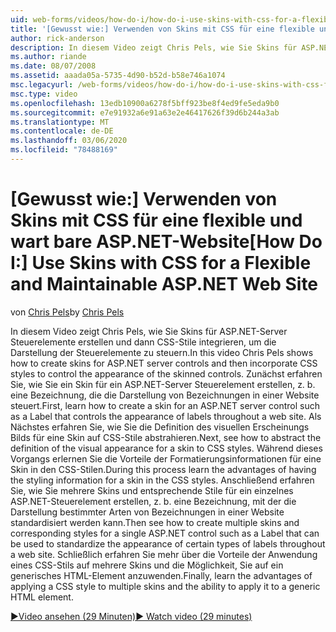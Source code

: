 ```yaml
---
uid: web-forms/videos/how-do-i/how-do-i-use-skins-with-css-for-a-flexible-and-maintainable-aspnet-web-site
title: '[Gewusst wie:] Verwenden von Skins mit CSS für eine flexible und wart bare ASP.NET-Website | Microsoft-Dokumentation'
author: rick-anderson
description: In diesem Video zeigt Chris Pels, wie Sie Skins für ASP.NET-Server Steuerelemente erstellen und dann CSS-Stile integrieren, um die Darstellung der gehäuten Contr zu steuern...
ms.author: riande
ms.date: 08/07/2008
ms.assetid: aaada05a-5735-4d90-b52d-b58e746a1074
msc.legacyurl: /web-forms/videos/how-do-i/how-do-i-use-skins-with-css-for-a-flexible-and-maintainable-aspnet-web-site
msc.type: video
ms.openlocfilehash: 13edb10900a6278f5bff923be8f4ed9fe5eda9b0
ms.sourcegitcommit: e7e91932a6e91a63e2e46417626f39d6b244a3ab
ms.translationtype: MT
ms.contentlocale: de-DE
ms.lasthandoff: 03/06/2020
ms.locfileid: "78488169"
---
```

# <a name="how-do-i-use-skins-with-css-for-a-flexible-and-maintainable-aspnet-web-site"></a><span data-ttu-id="aaa25-103">[Gewusst wie:] Verwenden von Skins mit CSS für eine flexible und wart bare ASP.NET-Website</span><span class="sxs-lookup"><span data-stu-id="aaa25-103">[How Do I:] Use Skins with CSS for a Flexible and Maintainable ASP.NET Web Site</span></span>

<span data-ttu-id="aaa25-104">von [Chris Pels](https://twitter.com/chrispels)</span><span class="sxs-lookup"><span data-stu-id="aaa25-104">by [Chris Pels](https://twitter.com/chrispels)</span></span>

<span data-ttu-id="aaa25-105">In diesem Video zeigt Chris Pels, wie Sie Skins für ASP.NET-Server Steuerelemente erstellen und dann CSS-Stile integrieren, um die Darstellung der Steuerelemente zu steuern.</span><span class="sxs-lookup"><span data-stu-id="aaa25-105">In this video Chris Pels shows how to create skins for ASP.NET server controls and then incorporate CSS styles to control the appearance of the skinned controls.</span></span> <span data-ttu-id="aaa25-106">Zunächst erfahren Sie, wie Sie ein Skin für ein ASP.NET-Server Steuerelement erstellen, z. b. eine Bezeichnung, die die Darstellung von Bezeichnungen in einer Website steuert.</span><span class="sxs-lookup"><span data-stu-id="aaa25-106">First, learn how to create a skin for an ASP.NET server control such as a Label that controls the appearance of labels throughout a web site.</span></span> <span data-ttu-id="aaa25-107">Als Nächstes erfahren Sie, wie Sie die Definition des visuellen Erscheinungs Bilds für eine Skin auf CSS-Stile abstrahieren.</span><span class="sxs-lookup"><span data-stu-id="aaa25-107">Next, see how to abstract the definition of the visual appearance for a skin to CSS styles.</span></span> <span data-ttu-id="aaa25-108">Während dieses Vorgangs erlernen Sie die Vorteile der Formatierungsinformationen für eine Skin in den CSS-Stilen.</span><span class="sxs-lookup"><span data-stu-id="aaa25-108">During this process learn the advantages of having the styling information for a skin in the CSS styles.</span></span> <span data-ttu-id="aaa25-109">Anschließend erfahren Sie, wie Sie mehrere Skins und entsprechende Stile für ein einzelnes ASP.NET-Steuerelement erstellen, z. b. eine Bezeichnung, mit der die Darstellung bestimmter Arten von Bezeichnungen in einer Website standardisiert werden kann.</span><span class="sxs-lookup"><span data-stu-id="aaa25-109">Then see how to create multiple skins and corresponding styles for a single ASP.NET control such as a Label that can be used to standardize the appearance of certain types of labels throughout a web site.</span></span> <span data-ttu-id="aaa25-110">Schließlich erfahren Sie mehr über die Vorteile der Anwendung eines CSS-Stils auf mehrere Skins und die Möglichkeit, Sie auf ein generisches HTML-Element anzuwenden.</span><span class="sxs-lookup"><span data-stu-id="aaa25-110">Finally, learn the advantages of applying a CSS style to multiple skins and the ability to apply it to a generic HTML element.</span></span>

[<span data-ttu-id="aaa25-111">&#9654;Video ansehen (29 Minuten)</span><span class="sxs-lookup"><span data-stu-id="aaa25-111">&#9654; Watch video (29 minutes)</span></span>](https://channel9.msdn.com/Blogs/ASP-NET-Site-Videos/how-do-i-use-skins-with-css-for-a-flexible-and-maintainable-aspnet-web-site)
